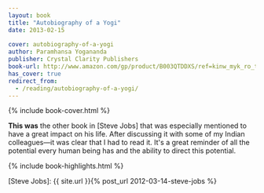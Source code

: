 ```yaml
---
layout: book
title: "Autobiography of a Yogi"
date: 2013-02-15
 
cover: autobiography-of-a-yogi
author: Paramhansa Yogananda
publisher: Crystal Clarity Publishers
book-url: http://www.amazon.com/gp/product/B003QTDDXS/ref=kinw_myk_ro_title
has_cover: true
redirect_from:
  - /reading/autobiography-of-a-yogi/
---
```

{% include book-cover.html %}

**This was** the other book in [Steve Jobs] that was especially mentioned to have a great impact on his life. After discussing it with some of my Indian colleagues—it was clear that I had to read it. It's a great reminder of all the potential every human being has and the ability to direct this potential.

{% include book-highlights.html %}

[Steve Jobs]: {{ site.url }}{% post_url 2012-03-14-steve-jobs %}
